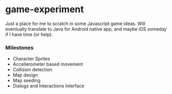 # game-experiment

Just a place for me to scratch in some Javascript game ideas. Will eventually translate to Java for Android native app, and maybe iOS someday if I have time (or help).

### Milestones

 - Character Sprites
 - Accellerometer based movement
 - Collision detection
 - Map design
 - Map seeding
 - Dialogs and Interactions Interface


